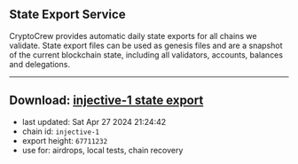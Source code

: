 ## State Export Service
CryptoCrew provides automatic daily state exports for all chains we validate. State export files can be used as genesis files and are a snapshot of the current blockchain state, including all validators, accounts, balances and delegations.

---
**Download: [injective-1 state export](https://dl-eu2.ccvalidators.com/SERVICE/injective/injective-1_export_67711232.json)**
---

- last updated: Sat Apr 27 2024 21:24:42
- chain id: `injective-1`
- export height: `67711232`
- use for: airdrops, local tests, chain recovery
